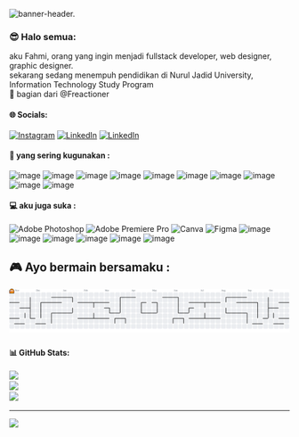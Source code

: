 ![banner-header.](https://media3.giphy.com/media/v1.Y2lkPTc5MGI3NjExNzVvcnV1MW94dWoyNWRpZWVubGNjZ2t4bzMwMTlka3N4ZnNyZGJkcCZlcD12MV9pbnRlcm5hbF9naWZfYnlfaWQmY3Q9Zw/6ULDGyRw0uhECEhAaQ/giphy.gif)
<!--
**fjeer/fjeer** is a ✨ _special_ ✨ repository because its `README.md` (this file) appears on your GitHub profile.

Here are some ideas to get you started:

- 🔭 I’m currently working on ...
- 🌱 I’m currently learning ...
- 👯 I’m looking to collaborate on ...
- 🤔 I’m looking for help with ...
- 💬 Ask me about ...
- 📫 How to reach me: ...
- 😄 Pronouns: ...
- ⚡ Fun fact: ...
-->
### 😎 Halo semua:
aku Fahmi, orang yang ingin menjadi fullstack developer, web designer, graphic designer.<br>sekarang sedang menempuh pendidikan di Nurul Jadid University, Information Technology Study Program<br>🏢 bagian dari @Freactioner


#### 🌐 Socials:
[![Instagram](https://img.shields.io/badge/Instagram-E4405F?style=for-the-badge&logo=instagram&logoColor=white)](https://instagram.com/https://www.instagram.com/jr.sevenn/) [![LinkedIn](https://img.shields.io/badge/LinkedIn-0077B5?style=for-the-badge&logo=linkedin&logoColor=white)](https://linkedin.com/in/https://www.linkedin.com/in/fahmi-bahrul-w-7b21b2315?lipi=urn%3Ali%3Apage%3Ad_flagship3_profile_view_base_contact_details%3B4E6xUz61QV2rQ0wBwNStSQ%3D%3D) [![LinkedIn](https://img.shields.io/badge/GitHub-100000?style=for-the-badge&logo=github&logoColor=white)](https://github.com/fjeer)



#### 💬 yang sering kugunakan :
![image](https://img.shields.io/badge/HTML5-E34F26?style=for-the-badge&logo=html5&logoColor=white) ![image](https://img.shields.io/badge/CSS3-1572B6?style=for-the-badge&logo=css3&logoColor=white) ![image](https://img.shields.io/badge/PHP-777BB4?style=for-the-badge&logo=php&logoColor=white) ![image](https://img.shields.io/badge/JavaScript-323330?style=for-the-badge&logo=javascript&logoColor=F7DF1E) ![image](https://img.shields.io/badge/Bootstrap-563D7C?style=for-the-badge&logo=bootstrap&logoColor=white) ![image](https://img.shields.io/badge/Tailwind_CSS-38B2AC?style=for-the-badge&logo=tailwind-css&logoColor=white) ![image](https://img.shields.io/badge/Laravel-FF2D20?style=for-the-badge&logo=laravel&logoColor=white) ![image](https://img.shields.io/badge/MySQL-005C84?style=for-the-badge&logo=mysql&logoColor=white) ![image](    https://img.shields.io/badge/Xampp-F37623?style=for-the-badge&logo=xampp&logoColor=white) ![image](https://img.shields.io/badge/Postman-FF6C37?style=for-the-badge&logo=Postman&logoColor=white)


#### 💻 aku juga suka :
![Adobe Photoshop](https://img.shields.io/badge/adobe%20photoshop-%2331A8FF.svg?style=for-the-badge&logo=adobe%20photoshop&logoColor=white) ![Adobe Premiere Pro](https://img.shields.io/badge/Adobe%20Premiere%20Pro-9999FF.svg?style=for-the-badge&logo=Adobe%20Premiere%20Pro&logoColor=white) ![Canva](https://img.shields.io/badge/Canva-%2300C4CC.svg?style=for-the-badge&logo=Canva&logoColor=white) ![Figma](https://img.shields.io/badge/figma-%23F24E1E.svg?style=for-the-badge&logo=figma&logoColor=white)  ![image](https://img.shields.io/badge/Google%20Sheets-34A853?style=for-the-badge&logo=google-sheets&logoColor=white) ![image](https://img.shields.io/badge/Microsoft_Excel-217346?style=for-the-badge&logo=microsoft-excel&logoColor=white) ![image](https://img.shields.io/badge/Steam-000000?style=for-the-badge&logo=steam&logoColor=white) ![image](https://img.shields.io/badge/Epic%20Games-313131?style=for-the-badge&logo=Epic%20Games&logoColor=white) ![image](https://img.shields.io/badge/PlayStation-003791?style=for-the-badge&logo=playstation&logoColor=white) ![image](https://img.shields.io/badge/Discord-5865F2?style=for-the-badge&logo=discord&logoColor=white)

## 🎮 Ayo bermain bersamaku :
<picture>
  <source media="(prefers-color-scheme: dark)" srcset="https://raw.githubusercontent.com/fjeer/fjeer/output/pacman-contribution-graph-dark.svg">
  <source media="(prefers-color-scheme: light)" srcset="https://raw.githubusercontent.com/fjeer/fjeer/output/pacman-contribution-graph.svg">
  <img alt="pacman contribution graph" src="https://raw.githubusercontent.com/fjeer/fjeer/output/pacman-contribution-graph.svg">
</picture>

###


#### 📊 GitHub Stats:
![](https://github-readme-stats.vercel.app/api?username=fjeer&theme=one_dark_pro&hide_border=true&include_all_commits=true&count_private=false)<br/>
![](https://nirzak-streak-stats.vercel.app/?user=fjeer&theme=one_dark_pro&hide_border=true)<br/>
![](https://github-readme-stats.vercel.app/api/top-langs/?username=fjeer&theme=one_dark_pro&hide_border=true&include_all_commits=true&count_private=false&layout=compact)

---
[![](https://visitcount.itsvg.in/api?id=fjeer&icon=0&color=0)](https://visitcount.itsvg.in)

<!-- Proudly created with GPRM ( https://gprm.itsvg.in ) -->
